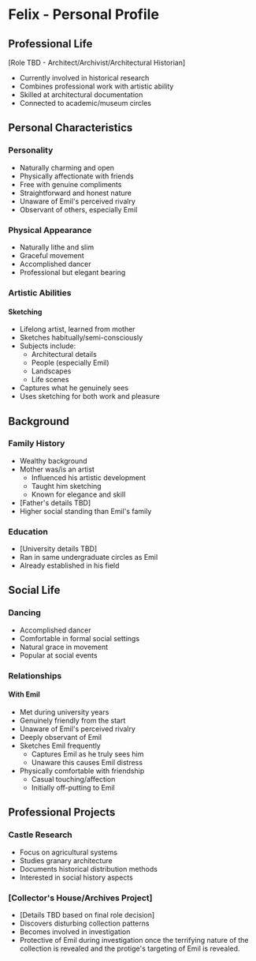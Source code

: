 # Felix - Personal Profile

## Professional Life
[Role TBD - Architect/Archivist/Architectural Historian]
- Currently involved in historical research
- Combines professional work with artistic ability
- Skilled at architectural documentation
- Connected to academic/museum circles

## Personal Characteristics
### Personality
- Naturally charming and open
- Physically affectionate with friends
- Free with genuine compliments
- Straightforward and honest nature
- Unaware of Emil's perceived rivalry
- Observant of others, especially Emil

### Physical Appearance
- Naturally lithe and slim
- Graceful movement
- Accomplished dancer
- Professional but elegant bearing

### Artistic Abilities
#### Sketching
- Lifelong artist, learned from mother
- Sketches habitually/semi-consciously
- Subjects include:
  - Architectural details
  - People (especially Emil)
  - Landscapes
  - Life scenes
- Captures what he genuinely sees
- Uses sketching for both work and pleasure

## Background
### Family History
- Wealthy background
- Mother was/is an artist
  - Influenced his artistic development
  - Taught him sketching
  - Known for elegance and skill
- [Father's details TBD]
- Higher social standing than Emil's family

### Education
- [University details TBD]
- Ran in same undergraduate circles as Emil
- Already established in his field

## Social Life
### Dancing
- Accomplished dancer
- Comfortable in formal social settings
- Natural grace in movement
- Popular at social events

### Relationships
#### With Emil
- Met during university years
- Genuinely friendly from the start
- Unaware of Emil's perceived rivalry
- Deeply observant of Emil
- Sketches Emil frequently
  - Captures Emil as he truly sees him
  - Unaware this causes Emil distress
- Physically comfortable with friendship
  - Casual touching/affection
  - Initially off-putting to Emil

## Professional Projects
### Castle Research
- Focus on agricultural systems
- Studies granary architecture
- Documents historical distribution methods
- Interested in social history aspects

### [Collector's House/Archives Project]
- [Details TBD based on final role decision]
- Discovers disturbing collection patterns
- Becomes involved in investigation
- Protective of Emil during investigation once the terrifying nature of the collection is revealed and the protige's targeting of Emil is revealed. 